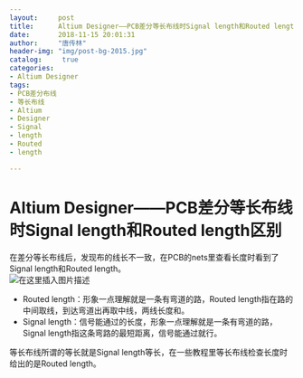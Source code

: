 ```yaml
---
layout:		post
title: 		Altium Designer——PCB差分等长布线时Signal length和Routed length区别
date: 		2018-11-15 20:01:31
author:		"唐传林"
header-img: "img/post-bg-2015.jpg"
catalog:	 true
categories:
- Altium Designer
tags:
- PCB差分布线
- 等长布线
- Altium
- Designer
- Signal 
- length
- Routed
- length

---
```

#  Altium Designer——PCB差分等长布线时Signal length和Routed length区别

在差分等长布线后，发现布的线长不一致，在PCB的nets里查看长度时看到了Signal length和Routed length。  
![在这里插入图片描述](https://img-blog.csdnimg.cn/20181115200036931.jpg)

  * Routed length：形象一点理解就是一条有弯道的路，Routed length指在路的中间取线，到达弯道出再取中线，两线长度和。 
  * Signal length：信号能通过的长度，形象一点理解就是一条有弯道的路，Signal length指这条弯路的最短距离，信号能通过就行。 

等长布线所谓的等长就是Signal length等长，在一些教程里等长布线检查长度时给出的是Routed length。

